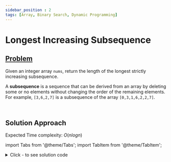 ```yaml
---
sidebar_position : 2
tags: [Array, Binary Search, Dynamic Programming]
---
```


# Longest Increasing Subsequence

## [Problem](https://leetcode.com/problems/longest-increasing-subsequence/)

<p>Given an integer array <code>nums</code>, return the length of the longest strictly increasing subsequence.</p>

<p>A <strong>subsequence</strong> is a sequence that can be derived from an array by deleting some or no elements without changing the order of the remaining elements. For example, <code>[3,6,2,7]</code> is a subsequence of the array <code>[0,3,1,6,2,2,7]</code>.</p>

<p>&nbsp;</p>


## Solution Approach

Expected Time complexity: $O(nlogn)$

import Tabs from '@theme/Tabs';
import TabItem from '@theme/TabItem';

<details><summary>Click - to see solution code</summary>

<Tabs>
<TabItem value="cpp" label="C++">

```cpp
class Solution {
   public:
    int LIS(vector<int> a, int n) {
        vector<int> dp(n + 1, INT_MAX);
        dp[0] = INT_MIN;
        for (int i = 0; i < n; i++) {
            int indx = upper_bound(dp.begin(), dp.end(), a[i]) - dp.begin();
            if (dp[indx - 1] < a[i] && dp[indx] > a[i]) {
                dp[indx] = a[i];
            }
        }
        int res = 0;
        for (int i = 1; i <= n; i++) {
            if (dp[i] != INT_MAX) res = i;
        }
        return res;
    }

    int lengthOfLIS(vector<int>& nums) {
        int n = nums.size();
        return LIS(nums, n);
    }
};
```
</TabItem>
</Tabs>

</details>
